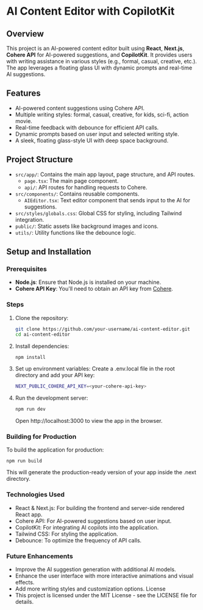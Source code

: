 # AI Content Editor with CopilotKit

## Overview
This project is an AI-powered content editor built using **React**, **Next.js**, **Cohere API** for AI-powered suggestions, and **CopilotKit**. It provides users with writing assistance in various styles (e.g., formal, casual, creative, etc.). The app leverages a floating glass UI with dynamic prompts and real-time AI suggestions.

## Features
- AI-powered content suggestions using Cohere API.
- Multiple writing styles: formal, casual, creative, for kids, sci-fi, action movie.
- Real-time feedback with debounce for efficient API calls.
- Dynamic prompts based on user input and selected writing style.
- A sleek, floating glass-style UI with deep space background.

## Project Structure
- `src/app/`: Contains the main app layout, page structure, and API routes.
  - `page.tsx`: The main page component.
  - `api/`: API routes for handling requests to Cohere.
- `src/components/`: Contains reusable components.
  - `AIEditor.tsx`: Text editor component that sends input to the AI for suggestions.
- `src/styles/globals.css`: Global CSS for styling, including Tailwind integration.
- `public/`: Static assets like background images and icons.
- `utils/`: Utility functions like the debounce logic.

## Setup and Installation

### Prerequisites
- **Node.js**: Ensure that Node.js is installed on your machine.
- **Cohere API Key**: You'll need to obtain an API key from [Cohere](https://cohere.ai/).

### Steps
1. Clone the repository:
   ```bash
   git clone https://github.com/your-username/ai-content-editor.git
   cd ai-content-editor
   ```

2. Install dependencies:

    ```npm install```

3. Set up environment variables: Create a .env.local file in the root directory and add your API key:

    ```bash
    NEXT_PUBLIC_COHERE_API_KEY=<your-cohere-api-key>
    ```

4. Run the development server:

    ```bash
    npm run dev
    ```

    Open http://localhost:3000 to view the app in the browser.
    
### Building for Production
To build the application for production:

    npm run build

This will generate the production-ready version of your app inside the .next directory.

### Technologies Used

- React & Next.js: For building the frontend and server-side rendered React app.
- Cohere API: For AI-powered suggestions based on user input.
- CopilotKit: For integrating AI copilots into the application.
- Tailwind CSS: For styling the application.
- Debounce: To optimize the frequency of API calls.


### Future Enhancements

- Improve the AI suggestion generation with additional AI models.
- Enhance the user interface with more interactive animations and visual effects.
- Add more writing styles and customization options.
License
- This project is licensed under the MIT License - see the LICENSE file for details.
